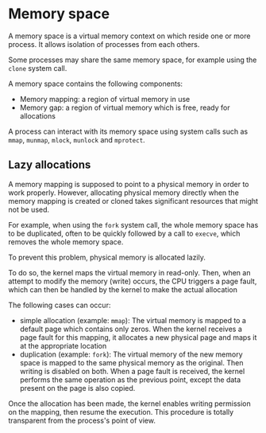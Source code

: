 # Memory space

A memory space is a virtual memory context on which reside one or more process. It allows isolation of processes from each others.

Some processes may share the same memory space, for example using the `clone` system call.

A memory space contains the following components:
- Memory mapping: a region of virtual memory in use
- Memory gap: a region of virtual memory which is free, ready for allocations

A process can interact with its memory space using system calls such as `mmap`, `munmap`, `mlock`, `munlock` and `mprotect`.

## Lazy allocations

A memory mapping is supposed to point to a physical memory in order to work properly. However, allocating physical memory directly when the memory mapping is created or cloned takes significant resources that might not be used.

For example, when using the `fork` system call, the whole memory space has to be duplicated, often to be quickly followed by a call to `execve`, which removes the whole memory space.

To prevent this problem, physical memory is allocated lazily.

To do so, the kernel maps the virtual memory in read-only. Then, when an attempt to modify the memory (write) occurs, the CPU triggers a page fault, which can then be handled by the kernel to make the actual allocation

The following cases can occur:
- simple allocation (example: `mmap`): The virtual memory is mapped to a default page which contains only zeros. When the kernel receives a page fault for this mapping, it allocates a new physical page and maps it at the appropriate location
- duplication (example: `fork`): The virtual memory of the new memory space is mapped to the same physical memory as the original. Then writing is disabled on both. When a page fault is received, the kernel performs the same operation as the previous point, except the data present on the page is also copied.

Once the allocation has been made, the kernel enables writing permission on the mapping, then resume the execution. This procedure is totally transparent from the process's point of view.
